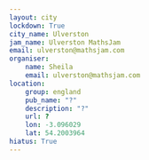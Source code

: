 ```yaml
---
layout: city                                           
lockdown: True
city_name: Ulverston                                                               
jam_name: Ulverston MathsJam
email: ulverston@mathsjam.com
organiser:
    name: Sheila
    email: ulverston@mathsjam.com
location:
    group: england
    pub_name: "?"
    description: "?"
    url: ?
    lon: -3.096029
    lat: 54.2003964
hiatus: True
---
```

